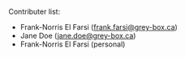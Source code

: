 Contributer list:

- Frank-Norris El Farsi (frank.farsi@grey-box.ca)
- Jane Doe (jane.doe@grey-box.ca)
- Frank-Norris El Farsi (personal)

